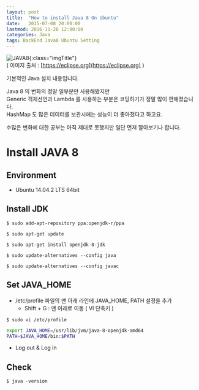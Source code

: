 ```yaml
---
layout: post
title:  "How to install Java 8 On Ubuntu"
date:   2015-07-08 20:00:00
lastmod: 2016-11-26 12:00:00 
categories: Java
tags: BackEnd Java8 Ubuntu Setting
---
```


![JAVA8](https://eclipse.org/xtend/images/java8_logo.png){:class="imgTitle"}  
( 이미지 출처 : [https://eclipse.org](https://eclipse.org) )  

기본적인 Java 설치 내용입니다.

Java 8 의 변화의 정말 일부분만 사용해봤지만  
Generic 객체선언과 Lambda 를 사용하는 부분은 코딩하기가 정말 많이 편해졌습니다.  
HashMap 도 많은 데이터를 보관시에는 성능이 더 좋아졌다고 하고요.  

수많은 변화에 대한 공부는 아직 제대로 못했지만 일단 먼저 깔아보기나 합니다.  

<!--more-->

# Install JAVA 8

## Environment
  * Ubuntu 14.04.2 LTS 64bit

## Install JDK

~~~console
$ sudo add-apt-repository ppa:openjdk-r/ppa

$ sudo apt-get update

$ sudo apt-get install openjdk-8-jdk

$ sudo update-alternatives --config java

$ sudo update-alternatives --config javac
~~~

## Set JAVA_HOME
  * /etc/profile 파일의 맨 아래 라인에 JAVA_HOME, PATH 설정을 추가
    - Shift + G : 맨 아래로 이동 ( VI 단축키 )

~~~console
$ sudo vi /etc/profile
~~~

~~~bash 
export JAVA_HOME=/usr/lib/jvm/java-8-openjdk-amd64
PATH=$JAVA_HOME/bin:$PATH
~~~
  * Log out & Log in

## Check
    
~~~console
$ java -version
~~~

